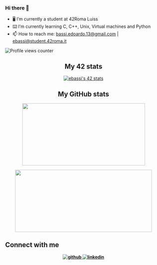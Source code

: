 ### Hi there 👋

- 🖥 I’m currently a student at 42Roma Luiss
- ⌨️ I’m currently learning C, C++, Unix, Virtual machines and Python
- 📫 How to reach me: bassi.edoardo.13@gmail.com | ebassi@student.42roma.it

![Profile views counter](https://komarev.com/ghpvc/?username=ebassi00&&style=flat-square)

<div align="center">
			
## My 42 stats
<a href="https://github.com/ebassi00"><img src="https://badge42.vercel.app/api/v2/cl48hkzwl004909mg0ond07t5/stats?cursusId=21&coalitionId=124" alt="ebassi's 42 stats"/></a>
</br>

## My GitHub stats
<a href="https://github.com/ebassi00"><img src="https://awesome-github-stats.azurewebsites.net/user-stats/ebassi00?cardType=level&theme=tokyonight" width="395" height="200"></a> 
</br>

<b>
<a href="https://github.com/ebassi00?tab=repositories"><img src="https://github-readme-stats.vercel.app/api/top-langs/?username=ebassi00&layout=compact&theme=tokyonight" width="440" height="200"></a>	
</br>
</div>

## Connect with me
<div align="center">

<a href="https://github.com/ebassi00" target="_blank">
<img src=https://img.shields.io/badge/github-%2324292e.svg?&style=for-the-badge&logo=github&logoColor=white alt=github style="margin-bottom: 5px;" />
</a>

<a href="https://www.linkedin.com/in/edoardo-bassi-4131291bb/" target="_blank">
<img src=https://img.shields.io/badge/linkedin-%231E77B5.svg?&style=for-the-badge&logo=linkedin&logoColor=white alt=linkedin style="margin-bottom: 5px;" />
</a>

</div>
